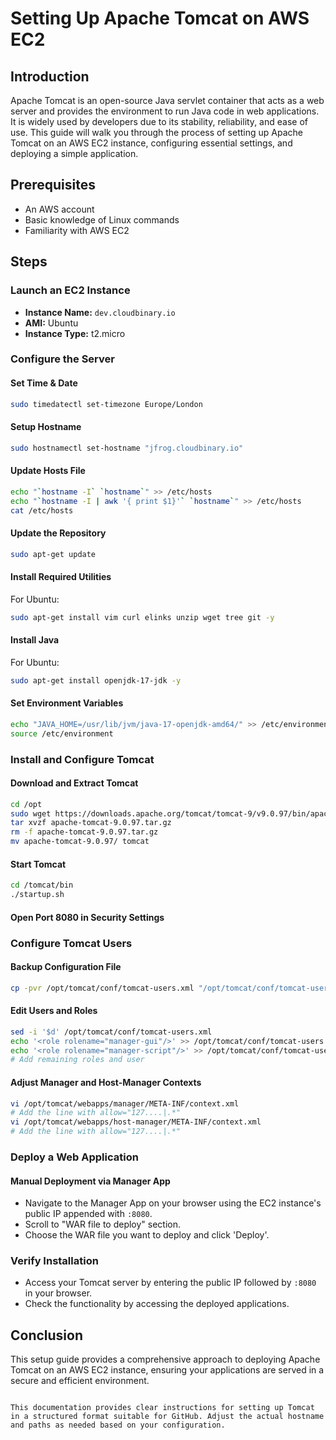 # Setting Up Apache Tomcat on AWS EC2

## Introduction

Apache Tomcat is an open-source Java servlet container that acts as a web server and provides the environment to run Java code in web applications. It is widely used by developers due to its stability, reliability, and ease of use. This guide will walk you through the process of setting up Apache Tomcat on an AWS EC2 instance, configuring essential settings, and deploying a simple application.

## Prerequisites

- An AWS account
- Basic knowledge of Linux commands
- Familiarity with AWS EC2

## Steps

### Launch an EC2 Instance

- **Instance Name:** `dev.cloudbinary.io`
- **AMI:** Ubuntu
- **Instance Type:** t2.micro

### Configure the Server

#### Set Time & Date

```bash
sudo timedatectl set-timezone Europe/London
```

#### Setup Hostname

```bash
sudo hostnamectl set-hostname "jfrog.cloudbinary.io"
```

#### Update Hosts File

```bash
echo "`hostname -I` `hostname`" >> /etc/hosts
echo "`hostname -I | awk '{ print $1}'` `hostname`" >> /etc/hosts
cat /etc/hosts
```

#### Update the Repository

```bash
sudo apt-get update
```

#### Install Required Utilities

For Ubuntu:

```bash
sudo apt-get install vim curl elinks unzip wget tree git -y
```

#### Install Java

For Ubuntu:

```bash
sudo apt-get install openjdk-17-jdk -y
```

#### Set Environment Variables

```bash
echo "JAVA_HOME=/usr/lib/jvm/java-17-openjdk-amd64/" >> /etc/environment
source /etc/environment
```

### Install and Configure Tomcat

#### Download and Extract Tomcat

```bash
cd /opt
sudo wget https://downloads.apache.org/tomcat/tomcat-9/v9.0.97/bin/apache-tomcat-9.0.97.tar.gz
tar xvzf apache-tomcat-9.0.97.tar.gz
rm -f apache-tomcat-9.0.97.tar.gz
mv apache-tomcat-9.0.97/ tomcat
```

#### Start Tomcat

```bash
cd /tomcat/bin
./startup.sh
```

#### Open Port 8080 in Security Settings

### Configure Tomcat Users

#### Backup Configuration File

```bash
cp -pvr /opt/tomcat/conf/tomcat-users.xml "/opt/tomcat/conf/tomcat-users.xml_$(date +%F_%R)"
```

#### Edit Users and Roles

```bash
sed -i '$d' /opt/tomcat/conf/tomcat-users.xml
echo '<role rolename="manager-gui"/>' >> /opt/tomcat/conf/tomcat-users.xml
echo '<role rolename="manager-script"/>' >> /opt/tomcat/conf/tomcat-users.xml
# Add remaining roles and user
```

#### Adjust Manager and Host-Manager Contexts

```bash
vi /opt/tomcat/webapps/manager/META-INF/context.xml
# Add the line with allow="127....|.*"
vi /opt/tomcat/webapps/host-manager/META-INF/context.xml
# Add the line with allow="127....|.*"
```

### Deploy a Web Application

#### Manual Deployment via Manager App

- Navigate to the Manager App on your browser using the EC2 instance's public IP appended with `:8080`.
- Scroll to "WAR file to deploy" section.
- Choose the WAR file you want to deploy and click 'Deploy'.

### Verify Installation

- Access your Tomcat server by entering the public IP followed by `:8080` in your browser.
- Check the functionality by accessing the deployed applications.

## Conclusion

This setup guide provides a comprehensive approach to deploying Apache Tomcat on an AWS EC2 instance, ensuring your applications are served in a secure and efficient environment.
```

This documentation provides clear instructions for setting up Tomcat in a structured format suitable for GitHub. Adjust the actual hostname and paths as needed based on your configuration.
